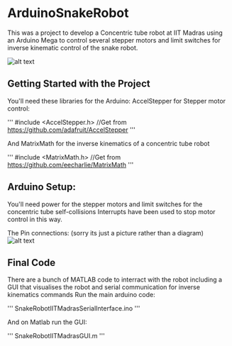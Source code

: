# ArduinoSnakeRobot
This was a project to develop a Concentric tube robot at IIT Madras using an Arduino Mega to control several stepper motors and limit switches for inverse kinematic control of the snake robot.

![alt text](https://github.com/Andrew-Raz-ACRV/ArduinoSnakeRobot/blob/main/20180608_103504.jpg)

## Getting Started with the Project
You'll need these libraries for the Arduino:
AccelStepper for Stepper motor control:

'''
#include <AccelStepper.h> //Get from https://github.com/adafruit/AccelStepper
'''

And MatrixMath for the inverse kinematics of a concentric tube robot

'''
#include <MatrixMath.h> //Get from https://github.com/eecharlie/MatrixMath
'''


## Arduino Setup:
You'll need power for the stepper motors and limit switches for the concentric tube self-collisions
Interrupts have been used to stop motor control in this way.

The Pin connections: (sorry its just a picture rather than a diagram)
![alt text](https://github.com/Andrew-Raz-ACRV/ArduinoSnakeRobot/blob/main/20180531_144000.jpg)

## Final Code
There are a bunch of MATLAB code to interract with the robot including a GUI that visualises the robot and serial communication for inverse kinematics commands
Run the main arduino code:

'''
SnakeRobotIITMadrasSerialInterface.ino
'''

And on Matlab run the GUI:

'''
SnakeRobotIITMadrasGUI.m
'''
